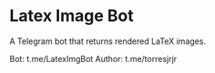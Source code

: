 # Latex Image Bot

A Telegram bot that returns rendered LaTeX images.

Bot: t.me/LatexImgBot
Author: t.me/torresjrjr
